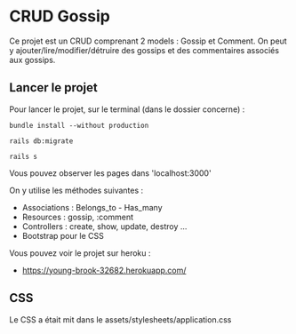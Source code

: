 # CRUD Gossip 

Ce projet est un CRUD comprenant 2 models : Gossip et Comment. On peut y ajouter/lire/modifier/détruire des gossips et des commentaires associés aux gossips.

## Lancer le projet
Pour lancer le projet, sur le terminal (dans le dossier concerne) :
```
bundle install --without production
```

```
rails db:migrate
```

```
rails s
```

Vous pouvez observer les pages dans 'localhost:3000'

On y utilise les méthodes suivantes :

* Associations : Belongs_to - Has_many
* Resources : gossip, :comment
* Controllers : create, show, update, destroy ...
* Bootstrap pour le CSS

Vous pouvez voir le projet sur heroku : 

* https://young-brook-32682.herokuapp.com/

## CSS
Le CSS a était mit dans le assets/stylesheets/application.css
